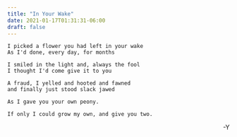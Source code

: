 ```yaml
---
title: "In Your Wake"
date: 2021-01-17T01:31:31-06:00
draft: false
---
```


    I picked a flower you had left in your wake
    As I'd done, every day, for months

    I smiled in the light and, always the fool
    I thought I'd come give it to you

    A fraud, I yelled and hooted and fawned
    and finally just stood slack jawed

    As I gave you your own peony. 
    
    If only I could grow my own, and give you two.
    
<div style="text-align: right">-Y</div>